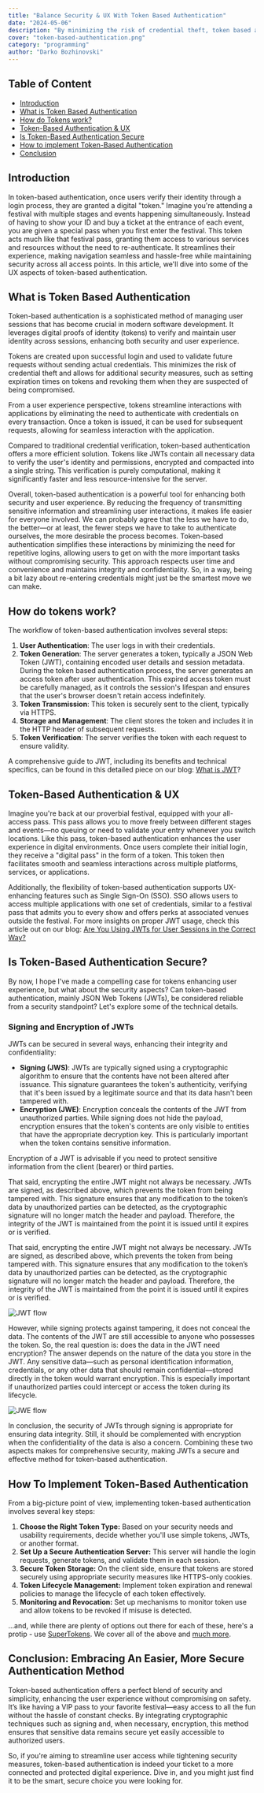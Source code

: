 ```yaml
---
title: "Balance Security & UX With Token Based Authentication"
date: "2024-05-06"
description: "By minimizing the risk of credential theft, token based authentication grants users access to resources without the need to re-authenticate. In this blog we explore the balance between security and UX with Token Based Authentication"
cover: "token-based-authentication.png"
category: "programming"
author: "Darko Bozhinovski"
---
```


## Table of Content
- [Introduction](#introduction)
- [What is Token Based Authentication](#what-is-token-based-authentication)
- [How do Tokens work?](#how-do-tokens-work)
- [Token-Based Authentication & UX](#token-based-authentication--ux)
- [Is Token-Based Authentication Secure](#is-token-based-authentication-secure)
- [How to implement Token-Based Authentication](#how-to-implement-token-based-authentication)
- [Conclusion](#conclusion-embracing-an-easier-more-secure-authentication-method)

## Introduction
In token-based authentication, once users verify their identity through a login process, they are granted a digital "token." Imagine you're attending a festival with multiple stages and events happening simultaneously. Instead of having to show your ID and buy a ticket at the entrance of each event, you are given a special pass when you first enter the festival. This token acts much like that festival pass, granting them access to various services and resources without the need to re-authenticate. It streamlines their experience, making navigation seamless and hassle-free while maintaining security across all access points. In this article, we'll dive into some of the UX aspects of token-based authentication.

## What is Token Based Authentication

Token-based authentication is a sophisticated method of managing user sessions that has become crucial in modern software development. It leverages digital proofs of identity (tokens) to verify and maintain user identity across sessions, enhancing both security and user experience. 

Tokens are created upon successful login and used to validate future requests without sending actual credentials. This minimizes the risk of credential theft and allows for additional security measures, such as setting expiration times on tokens and revoking them when they are suspected of being compromised. 

From a user experience perspective, tokens streamline interactions with applications by eliminating the need to authenticate with credentials on every transaction. Once a token is issued, it can be used for subsequent requests, allowing for seamless interaction with the application. 

Compared to traditional credential verification, token-based authentication offers a more efficient solution. Tokens like JWTs contain all necessary data to verify the user's identity and permissions, encrypted and compacted into a single string. This verification is purely computational, making it significantly faster and less resource-intensive for the server. 

Overall, token-based authentication is a powerful tool for enhancing both security and user experience. By reducing the frequency of transmitting sensitive information and streamlining user interactions, it makes life easier for everyone involved.
We can probably agree that the less we have to do, the better—or at least, the fewer steps we have to take to authenticate ourselves, the more desirable the process becomes. Token-based authentication simplifies these interactions by minimizing the need for repetitive logins, allowing users to get on with the more important tasks without compromising security. This approach respects user time and convenience and maintains integrity and confidentiality. So, in a way, being a bit lazy about re-entering credentials might just be the smartest move we can make.

## How do tokens work?
The workflow of token-based authentication involves several steps:
1. **User Authentication**: The user logs in with their credentials.
2. **Token Generation**: The server generates a token, typically a JSON Web Token (JWT), containing encoded user details and session metadata. During the token based authentication process, the server generates an access token after user authentication. This expired access token must be carefully managed, as it controls the session's lifespan and ensures that the user's browser doesn't retain access indefinitely.
3. **Token Transmission**: This token is securely sent to the client, typically via HTTPS.
4. **Storage and Management**: The client stores the token and includes it in the HTTP header of subsequent requests.
5. **Token Verification**: The server verifies the token with each request to ensure validity.

A comprehensive guide to JWT, including its benefits and technical specifics, can be found in this detailed piece on our blog: [What is JWT](https://supertokens.com/blog/what-is-jwt)?

## Token-Based Authentication & UX

Imagine you're back at our proverbial festival, equipped with your all-access pass. This pass allows you to move freely between different stages and events—no queuing or need to validate your entry whenever you switch locations. Like this pass, token-based authentication enhances the user experience in digital environments. Once users complete their initial login, they receive a "digital pass" in the form of a token. This token then facilitates smooth and seamless interactions across multiple platforms, services, or applications.

Additionally, the flexibility of token-based authentication supports UX-enhancing features such as Single Sign-On (SSO). SSO allows users to access multiple applications with one set of credentials, similar to a festival pass that admits you to every show and offers perks at associated venues outside the festival. For more insights on proper JWT usage, check this article out on our blog: [Are You Using JWTs for User Sessions in the Correct Way?](https://supertokens.com/blog/are-you-using-jwts-for-user-sessions-in-the-correct-way)

## Is Token-Based Authentication Secure?

By now, I hope I've made a compelling case for tokens enhancing user experience, but what about the security aspects? Can token-based authentication, mainly JSON Web Tokens (JWTs), be considered reliable from a security standpoint? Let's explore some of the technical details.

### Signing and Encryption of JWTs

JWTs can be secured in several ways, enhancing their integrity and confidentiality:

- **Signing (JWS)**: JWTs are typically signed using a cryptographic algorithm to ensure that the contents have not been altered after issuance. This signature guarantees the token's authenticity, verifying that it's been issued by a legitimate source and that its data hasn't been tampered with.
- **Encryption (JWE)**: Encryption conceals the contents of the JWT from unauthorized parties. While signing does not hide the payload, encryption ensures that the token's contents are only visible to entities that have the appropriate decryption key. This is particularly important when the token contains sensitive information.

Encryption of a JWT is advisable if you need to protect sensitive information from the client (bearer) or third parties.

That said, encrypting the entire JWT might not always be necessary. JWTs are signed, as described above, which prevents the token from being tampered with. This signature ensures that any modification to the token’s data by unauthorized parties can be detected, as the cryptographic signature will no longer match the header and payload. Therefore, the integrity of the JWT is maintained from the point it is issued until it expires or is verified.

That said, encrypting the entire JWT might not always be necessary. JWTs are signed, as described above, which prevents the token from being tampered with. This signature ensures that any modification to the token’s data by unauthorized parties can be detected, as the cryptographic signature will no longer match the header and payload. Therefore, the integrity of the JWT is maintained from the point it is issued until it expires or is verified.

![JWT flow](./JWT.png)

However, while signing protects against tampering, it does not conceal the data. The contents of the JWT are still accessible to anyone who possesses the token. So, the real question is: does the data in the JWT need encryption? The answer depends on the nature of the data you store in the JWT. Any sensitive data—such as personal identification information, credentials, or any other data that should remain confidential—stored directly in the token would warrant encryption. This is especially important if unauthorized parties could intercept or access the token during its lifecycle.

![JWE flow](./JWE.png)

In conclusion, the security of JWTs through signing is appropriate for ensuring data integrity. Still, it should be complemented with encryption when the confidentiality of the data is also a concern. Combining these two aspects makes for comprehensive security, making JWTs a secure and effective method for token-based authentication.

## How To Implement Token-Based Authentication

From a big-picture point of view, implementing token-based authentication involves several key steps:

1. **Choose the Right Token Type:** Based on your security needs and usability requirements, decide whether you'll use simple tokens, JWTs, or another format.
2. **Set Up a Secure Authentication Server:** This server will handle the login requests, generate tokens, and validate them in each session.
3. **Secure Token Storage:** On the client side, ensure that tokens are stored securely using appropriate security measures like HTTPS-only cookies.
4. **Token Lifecycle Management:** Implement token expiration and renewal policies to manage the lifecycle of each token effectively.
5. **Monitoring and Revocation:** Set up mechanisms to monitor token use and allow tokens to be revoked if misuse is detected.

...and, while there are plenty of options out there for each of these, here's a protip - use [SuperTokens](https://supertokens.com/). We cover all of the above and [much more](https://supertokens.com/product).

## Conclusion: Embracing An Easier, More Secure Authentication Method

Token-based authentication offers a perfect blend of security and simplicity, enhancing the user experience without compromising on safety. It’s like having a VIP pass to your favorite festival—easy access to all the fun without the hassle of constant checks. By integrating cryptographic techniques such as signing and, when necessary, encryption, this method ensures that sensitive data remains secure yet easily accessible to authorized users.

So, if you're aiming to streamline user access while tightening security measures, token-based authentication is indeed your ticket to a more connected and protected digital experience. Dive in, and you might just find it to be the smart, secure choice you were looking for.
